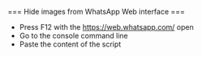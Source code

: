 === Hide images from WhatsApp Web interface ===

* Press F12 with the https://web.whatsapp.com/ open
* Go to the console command line
* Paste the content of the script
